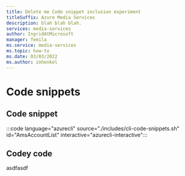```yaml
---
title: Delete me Code snippet inclusion experiment
titleSuffix: Azure Media Services
description: blah blah blah.
services: media-services
author: IngridAtMicrosoft
manager: femila
ms.service: media-services
ms.topic: how-to
ms.date: 03/03/2022
ms.author: inhenkel
---
```


# Code snippets

## Code snippet
:::code language="azurecli" source="./includes/cli-code-snippets.sh" id="AmsAccountList" interactive="azurecli-interactive":::

## Codey code
asdfasdf